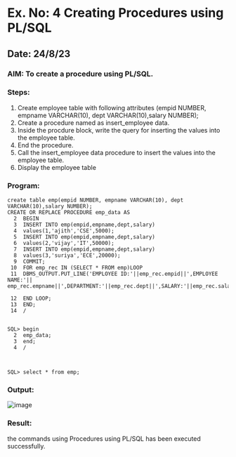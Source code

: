 # Ex. No: 4 Creating Procedures using PL/SQL
## Date: 24/8/23
### AIM: To create a procedure using PL/SQL.

### Steps:
1. Create employee table with following attributes (empid NUMBER, empname VARCHAR(10), dept VARCHAR(10),salary NUMBER);
2. Create a procedure named as insert_employee data.
3. Inside the procdure block, write the query for inserting the values into the employee table.
4. End the procedure.
5. Call the insert_employee data procedure to insert the values into the employee table.
6. Display the employee table

### Program:
```
create table emp(empid NUMBER, empname VARCHAR(10), dept VARCHAR(10),salary NUMBER);
CREATE OR REPLACE PROCEDURE emp_data AS
  2  BEGIN
  3  INSERT INTO emp(empid,empname,dept,salary)
  4  values(1,'ajith','CSE',5000);
  5  INSERT INTO emp(empid,empname,dept,salary)
  6  values(2,'vijay','IT',50000);
  7  INSERT INTO emp(empid,empname,dept,salary)
  8  values(3,'suriya','ECE',20000);
  9  COMMIT;
 10  FOR emp_rec IN (SELECT * FROM emp)LOOP
 11  DBMS_OUTPUT.PUT_LINE('EMPLOYEE ID:'||emp_rec.empid||',EMPLOYEE NAME:'|| emp_rec.empname||',DEPARTMENT:'||emp_rec.dept||',SALARY:'||emp_rec.salary);

 12  END LOOP;
 13  END;
 14  /


SQL> begin
  2  emp_data;
  3  end;
  4  /



SQL> select * from emp;
```

### Output:
![image](https://github.com/collinsjoel10/Ex-No-4-Creating-Procedures-using-PL-SQL/assets/118626456/25ef493c-21a8-4021-84d2-393348ad0a29)

### Result:

the commands using Procedures using PL/SQL has been executed successfully.
